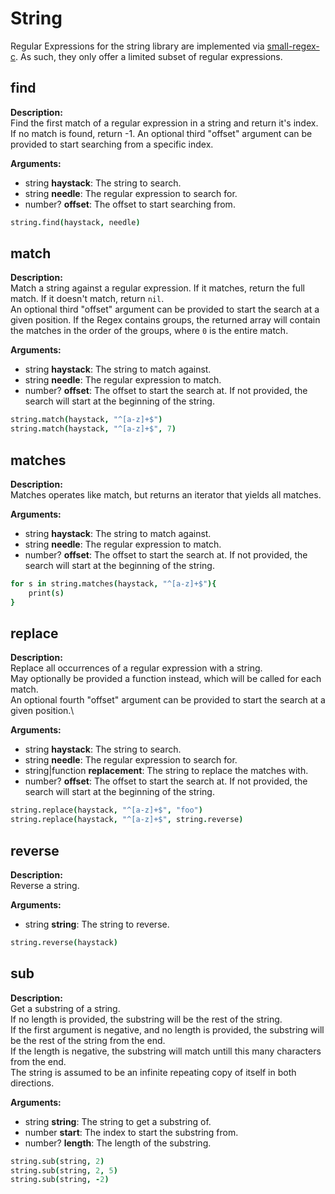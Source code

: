 # String

Regular Expressions for the string library are implemented via [small-regex-c](https://gitlab.com/relkom/small-regex). As such, they only offer a limited subset of regular expressions.

## find
**Description:**\
Find the first match of a regular expression in a string and return it's index. If no match is found, return -1. An optional third "offset" argument can be provided to start searching from a specific index.

**Arguments:**
* string **haystack**: The string to search.
* string **needle**: The regular expression to search for.
* number? **offset**: The offset to start searching from.

```coffeescript
string.find(haystack, needle)
```

## match
**Description:**\
Match a string against a regular expression. If it matches, return the full match. If it doesn't match, return `nil`.\
An optional third "offset" argument can be provided to start the search at a given position. If the Regex contains groups, the returned array will contain the matches in the order of the groups, where `0` is the entire match.

**Arguments:**
* string **haystack**: The string to match against.
* string **needle**: The regular expression to match.
* number? **offset**: The offset to start the search at. If not provided, the search will start at the beginning of the string.

```coffeescript
string.match(haystack, "^[a-z]+$")
string.match(haystack, "^[a-z]+$", 7)
```

## matches
**Description:**\
Matches operates like match, but returns an iterator that yields all matches.

**Arguments:**
* string **haystack**: The string to match against.
* string **needle**: The regular expression to match.
* number? **offset**: The offset to start the search at. If not provided, the search will start at the beginning of the string.

```coffeescript
for s in string.matches(haystack, "^[a-z]+$"){
    print(s)
}
```

## replace
**Description:**\
Replace all occurrences of a regular expression with a string.\
May optionally be provided a function instead, which will be called for each match.\
An optional fourth "offset" argument can be provided to start the search at a given position.\

**Arguments:**
* string **haystack**: The string to search.
* string **needle**: The regular expression to search for.
* string|function **replacement**: The string to replace the matches with.
* number? **offset**: The offset to start the search at. If not provided, the search will start at the beginning of the string.

```coffeescript
string.replace(haystack, "^[a-z]+$", "foo")
string.replace(haystack, "^[a-z]+$", string.reverse)
```

## reverse
**Description:**\
Reverse a string.

**Arguments:**
* string **string**: The string to reverse.

```coffeescript
string.reverse(haystack)
```

## sub
**Description:**\
Get a substring of a string.\
If no length is provided, the substring will be the rest of the string.\
If the first argument is negative, and no length is provided, the substring will be the rest of the string from the end.\
If the length is negative, the substring will match untill this many characters from the end.\
The string is assumed to be an infinite repeating copy of itself in both directions.

**Arguments:**
* string **string**: The string to get a substring of.
* number **start**: The index to start the substring from.
* number? **length**: The length of the substring.

```coffeescript
string.sub(string, 2)
string.sub(string, 2, 5)
string.sub(string, -2)
```